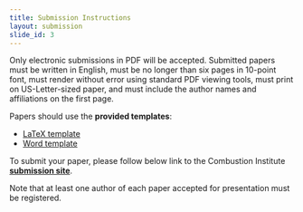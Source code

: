 ```yaml
---
title: Submission Instructions
layout: submission
slide_id: 3
---
```


Only electronic submissions in PDF will be accepted. Submitted papers must be written in English, must be no longer than six pages in 10-point font, must render without error using standard PDF viewing tools, must print on US-Letter-sized paper, and must include the author names and affiliations on the first page.

Papers should use the **provided templates**:

- [<i class="fa fa-file-text-o fa-fw" aria-hidden="true"></i>LaTeX template](https://github.com/pr-omethe-us/ussci-latex-template/archive/v0.3.zip)
- [<i class="fa fa-file-word-o fa-fw" aria-hidden="true"></i>Word template](./assets/11thUSCombustMtg_PaperTemplate.docx)

To submit your paper, please follow below link to the Combustion Institute [<i class="fa fa-external-link fa-fw" aria-hidden="true"></i> **submission site**](https://www.combustioninstitute.org/events/).

Note that at least one author of each paper accepted for presentation must be registered.
